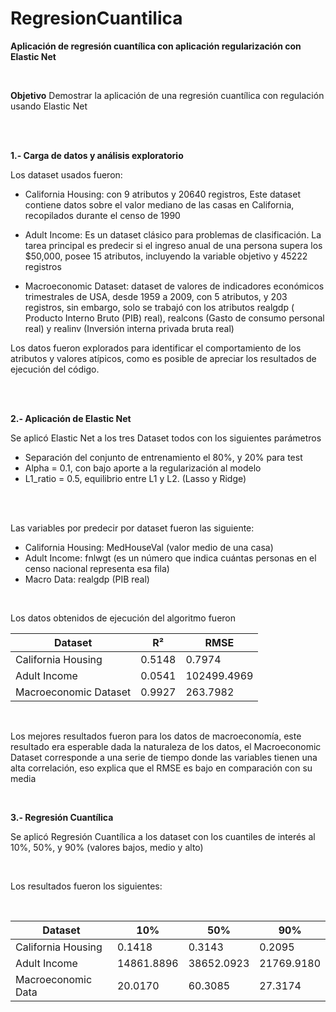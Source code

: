 # RegresionCuantilica

**Aplicación de regresión cuantílica con aplicación regularización con  Elastic Net**

<br>

**Objetivo**
Demostrar la aplicación de una regresión cuantílica con regulación usando Elastic Net

<br>
<br>

**1.- Carga de datos y análisis exploratorio**

Los dataset usados fueron:

- California Housing: con 9 atributos y 20640 registros, Este dataset contiene datos sobre el valor mediano de las casas en California, recopilados durante el censo de 1990

- Adult Income: Es un dataset clásico para problemas de clasificación. La tarea principal es predecir si el ingreso anual de una persona supera los $50,000, posee 15 atributos, incluyendo la variable objetivo y 45222 registros

- Macroeconomic Dataset:  dataset de valores de indicadores económicos trimestrales de USA, desde 1959 a 2009, con 5 atributos, y 203 registros, sin embargo, solo se trabajó con los atributos realgdp ( Producto Interno Bruto (PIB) real), realcons (Gasto de consumo personal real) y realinv (Inversión interna privada bruta real)

Los datos fueron explorados para identificar el comportamiento de los atributos y valores atípicos, como es posible de apreciar los resultados de ejecución del código.

<br><br>

**2.- Aplicación de Elastic Net**

Se aplicó Elastic Net a los tres Dataset todos con los siguientes parámetros

-	Separación del conjunto de entrenamiento el 80%, y 20% para test
-	Alpha = 0.1, con bajo aporte a la regularización al modelo
-	L1_ratio = 0.5, equilibrio entre L1 y L2. (Lasso y Ridge)

<br><br>

Las variables por predecir por dataset fueron las siguiente:
- California Housing: MedHouseVal (valor medio de una casa)
- Adult Income: fnlwgt (es un número que indica cuántas personas en el censo nacional representa esa fila)
- Macro Data: realgdp (PIB real)

<br>

Los datos obtenidos de ejecución del algoritmo fueron

| Dataset            | R²     | RMSE        |
|--------------------|--------|-------------|
| California Housing | 0.5148 | 0.7974      |
| Adult Income       | 0.0541 | 102499.4969 |
| Macroeconomic Dataset| 0.9927 | 263.7982    |

<br>

Los mejores resultados fueron para los datos de macroeconomía, este resultado era esperable dada la naturaleza de los datos, el Macroeconomic Dataset corresponde a una serie de tiempo donde las variables tienen una alta correlación, eso explica que el RMSE es bajo en comparación con su media

<br>

**3.- Regresión Cuantílica**

Se aplicó Regresión Cuantílica a los dataset con los cuantiles de interés al 10%, 50%, y 90% (valores bajos, medio y alto)

<br>

Los resultados fueron los siguientes:

<br>

| Dataset            | 10%        | 50%        | 90%        |
|--------------------|------------|------------|------------|
| California Housing | 0.1418     | 0.3143     | 0.2095     |
| Adult Income       | 14861.8896 | 38652.0923 | 21769.9180 |
| Macroeconomic Data | 20.0170    | 60.3085    | 27.3174    |








